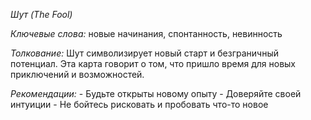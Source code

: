 *Шут \(The Fool\)*

*Ключевые слова:* новые начинания, спонтанность, невинность

*Толкование:* 
Шут символизирует новый старт и безграничный потенциал\. Эта карта говорит о том, что пришло время для новых приключений и возможностей\. 

*Рекомендации:*
\- Будьте открыты новому опыту
\- Доверяйте своей интуиции
\- Не бойтесь рисковать и пробовать что\-то новое
